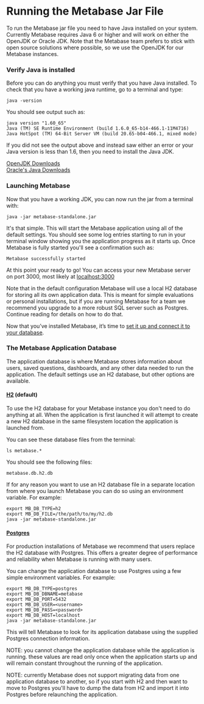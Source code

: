 # Running the Metabase Jar File

To run the Metabase jar file you need to have Java installed on your system.  Currently Metabase requires Java 6 or higher and will work on either the OpenJDK or Oracle JDK.  Note that the Metabase team prefers to stick with open source solutions where possible, so we use the OpenJDK for our Metabase instances.

### Verify Java is installed

Before you can do anything you must verify that you have Java installed.  To check that you have a working java runtime, go to a terminal and type:

    java -version

You should see output such as:

    java version "1.60_65"
    Java (TM) SE Runtime Environment (build 1.6.0_65-b14-466.1-11M4716)
    Java HotSpot (TM) 64-Bit Server VM (build 20.65-b04-466.1, mixed mode)

If you did not see the output above and instead saw either an error or your Java version is less than 1.6, then you need to install the Java JDK.

[OpenJDK Downloads](http://openjdk.java.net/install/)  
[Oracle's Java Downloads](http://www.oracle.com/technetwork/java/javase/downloads/index.html)


### Launching Metabase

Now that you have a working JDK, you can now run the jar from a terminal with:

    java -jar metabase-standalone.jar

It's that simple.  This will start the Metabase application using all of the default settings.  You should see some log entries starting to run in your terminal window showing you the application progress as it starts up.  Once Metabase is fully started you'll see a confirmation such as:

    Metabase successfully started

At this point your ready to go!  You can access your new Metabase server on port 3000, most likely at [localhost:3000](http://localhost:3000)

Note that in the default configuration Metabase will use a local H2 database for storing all its own application data.  This is meant for simple evaluations or personal installations, but if you are running Metabase for a team we recommend you upgrade to a more robust SQL server such as Postgres.  Continue reading for details on how to do that.

Now that you’ve installed Metabase, it’s time to [set it up and connect it to your database](/docs/setting-up-metabase.md).


### The Metabase Application Database

The application database is where Metabase stores information about users, saved questions, dashboards, and any other data needed to run the application.  The default settings use an H2 database, but other options are available.

#### [H2](http://www.h2database.com/) (default)
To use the H2 database for your Metabase instance you don't need to do anything at all.  When the application is first launched it will attempt to create a new H2 database in the same filesystem location the application is launched from.

You can see these database files from the terminal:

    ls metabase.*

You should see the following files:

    metabase.db.h2.db

If for any reason you want to use an H2 database file in a separate location from where you launch Metabase you can do so using an environment variable.  For example:

    export MB_DB_TYPE=h2
    export MB_DB_FILE=/the/path/to/my/h2.db
    java -jar metabase-standalone.jar

#### [Postgres](http://www.postgresql.org/)
For production installations of Metabase we recommend that users replace the H2 database with Postgres.  This offers a greater degree of performance and reliability when Metabase is running with many users.

You can change the application database to use Postgres using a few simple environment variables. For example:

    export MB_DB_TYPE=postgres
    export MB_DB_DBNAME=metabase
    export MB_DB_PORT=5432
    export MB_DB_USER=<username>
    export MB_DB_PASS=<password>
    export MB_DB_HOST=localhost
    java -jar metabase-standalone.jar

This will tell Metabase to look for its application database using the supplied Postgres connection information.

NOTE: you cannot change the application database while the application is running.  these values are read only once when the application starts up and will remain constant throughout the running of the application.

NOTE: currently Metabase does not support migrating data from one application database to another, so if you start with H2 and then want to move to Postgres you'll have to dump the data from H2 and import it into Postgres before relaunching the application.
